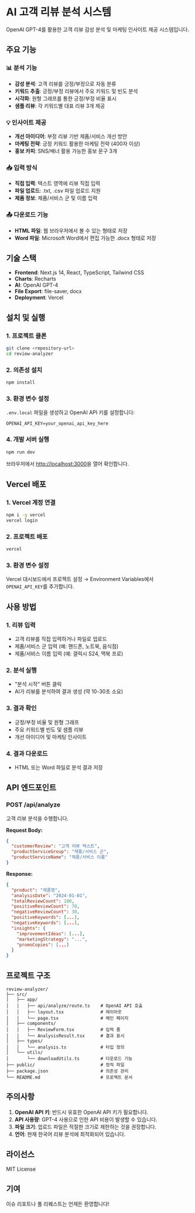 # AI 고객 리뷰 분석 시스템

OpenAI GPT-4를 활용한 고객 리뷰 감성 분석 및 마케팅 인사이트 제공 시스템입니다.

## 주요 기능

### 📊 분석 기능
- **감성 분석**: 고객 리뷰를 긍정/부정으로 자동 분류
- **키워드 추출**: 긍정/부정 리뷰에서 주요 키워드 및 빈도 분석
- **시각화**: 원형 그래프를 통한 긍정/부정 비율 표시
- **샘플 리뷰**: 각 키워드별 대표 리뷰 3개 제공

### 💡 인사이트 제공
- **개선 아이디어**: 부정 리뷰 기반 제품/서비스 개선 방안
- **마케팅 전략**: 긍정 키워드 활용한 마케팅 전략 (400자 이상)
- **홍보 카피**: SNS/배너 활용 가능한 홍보 문구 3개

### 📥 입력 방식
- **직접 입력**: 텍스트 영역에 리뷰 직접 입력
- **파일 업로드**: .txt, .csv 파일 업로드 지원
- **제품 정보**: 제품/서비스 군 및 이름 입력

### 📤 다운로드 기능
- **HTML 파일**: 웹 브라우저에서 볼 수 있는 형태로 저장
- **Word 파일**: Microsoft Word에서 편집 가능한 .docx 형태로 저장

## 기술 스택

- **Frontend**: Next.js 14, React, TypeScript, Tailwind CSS
- **Charts**: Recharts
- **AI**: OpenAI GPT-4
- **File Export**: file-saver, docx
- **Deployment**: Vercel

## 설치 및 실행

### 1. 프로젝트 클론
```bash
git clone <repository-url>
cd review-analyzer
```

### 2. 의존성 설치
```bash
npm install
```

### 3. 환경 변수 설정
`.env.local` 파일을 생성하고 OpenAI API 키를 설정합니다:

```env
OPENAI_API_KEY=your_openai_api_key_here
```

### 4. 개발 서버 실행
```bash
npm run dev
```

브라우저에서 [http://localhost:3000](http://localhost:3000)을 열어 확인합니다.

## Vercel 배포

### 1. Vercel 계정 연결
```bash
npm i -g vercel
vercel login
```

### 2. 프로젝트 배포
```bash
vercel
```

### 3. 환경 변수 설정
Vercel 대시보드에서 프로젝트 설정 → Environment Variables에서 `OPENAI_API_KEY`를 추가합니다.

## 사용 방법

### 1. 리뷰 입력
- 고객 리뷰를 직접 입력하거나 파일로 업로드
- 제품/서비스 군 입력 (예: 핸드폰, 노트북, 음식점)
- 제품/서비스 이름 입력 (예: 갤럭시 S24, 맥북 프로)

### 2. 분석 실행
- "분석 시작" 버튼 클릭
- AI가 리뷰를 분석하여 결과 생성 (약 10-30초 소요)

### 3. 결과 확인
- 긍정/부정 비율 및 원형 그래프
- 주요 키워드별 빈도 및 샘플 리뷰
- 개선 아이디어 및 마케팅 인사이트

### 4. 결과 다운로드
- HTML 또는 Word 파일로 분석 결과 저장

## API 엔드포인트

### POST /api/analyze
고객 리뷰 분석을 수행합니다.

**Request Body:**
```json
{
  "customerReview": "고객 리뷰 텍스트",
  "productServiceGroup": "제품/서비스 군",
  "productServiceName": "제품/서비스 이름"
}
```

**Response:**
```json
{
  "product": "제품명",
  "analysisDate": "2024-01-01",
  "totalReviewCount": 100,
  "positiveReviewCount": 70,
  "negativeReviewCount": 30,
  "positiveKeywords": [...],
  "negativeKeywords": [...],
  "insights": {
    "improvementIdeas": [...],
    "marketingStrategy": "...",
    "promoCopies": [...]
  }
}
```

## 프로젝트 구조

```
review-analyzer/
├── src/
│   ├── app/
│   │   ├── api/analyze/route.ts    # OpenAI API 호출
│   │   ├── layout.tsx              # 레이아웃
│   │   └── page.tsx                # 메인 페이지
│   ├── components/
│   │   ├── ReviewForm.tsx          # 입력 폼
│   │   └── AnalysisResult.tsx      # 결과 표시
│   ├── types/
│   │   └── analysis.ts             # 타입 정의
│   └── utils/
│       └── downloadUtils.ts        # 다운로드 기능
├── public/                         # 정적 파일
├── package.json                    # 의존성 관리
└── README.md                       # 프로젝트 문서
```

## 주의사항

1. **OpenAI API 키**: 반드시 유효한 OpenAI API 키가 필요합니다.
2. **API 사용량**: GPT-4 사용으로 인한 API 비용이 발생할 수 있습니다.
3. **파일 크기**: 업로드 파일은 적절한 크기로 제한하는 것을 권장합니다.
4. **언어**: 현재 한국어 리뷰 분석에 최적화되어 있습니다.

## 라이선스

MIT License

## 기여

이슈 리포트나 풀 리퀘스트는 언제든 환영합니다!
